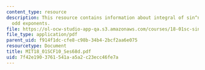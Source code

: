 ```yaml
---
content_type: resource
description: This resource contains information about integral of sin^n(x) cos^m(x),
  odd exponents.
file: https://ol-ocw-studio-app-qa.s3.amazonaws.com/courses/18-01sc-single-variable-calculus-fall-2010/7f42e1903761541aa5a2c23ecc46fe7a_MIT18_01SCF10_Ses68d.pdf
file_type: application/pdf
parent_uid: f914f1dc-cfe8-c98b-34b4-2bcf2aa6e075
resourcetype: Document
title: MIT18_01SCF10_Ses68d.pdf
uid: 7f42e190-3761-541a-a5a2-c23ecc46fe7a
---
```

